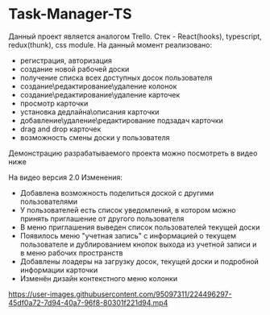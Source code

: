 ﻿# Task-Manager-TS
Данный проект является аналогом Trello.
Стек  - React(hooks), typescript, redux(thunk), css module.
На данный момент реализовано:
- регистрация, авторизация
- создание новой рабочей доски
- получение списка всех доступных досок пользователя
- создание\редактирование\удаление колонок
- создание\редактирование\удаление карточек 
- просмотр карточки
- установка дедлайна\описания карточки 
- добавление\удаление\редактирование подзадач карточки 
- drag and drop карточек
- возможность смены доски у пользователя

Демонстрацию разрабатываемого проекта можно посмотреть в видео ниже

На видео версия 2.0
Изменения: 
- Добавлена возможность поделиться доской с другими пользователями
- У пользователей есть список уведомлений, в котором можно принять приглашение от другого пользователя
- В меню приглашения выведен список пользователей текущей доски
- Появилось меню "учетная запись" с информацией о текущем пользователе и дублированием кнопок выхода из учетной записи и в меню рабочих пространств
- Добавлены лоадеры на загрузку досок, текущей доски и подробной информации карточки
- Изменён дизайн контекстного меню колонки

https://user-images.githubusercontent.com/95097311/224496297-45df0a72-7d94-40a7-96f8-80301f221d94.mp4

